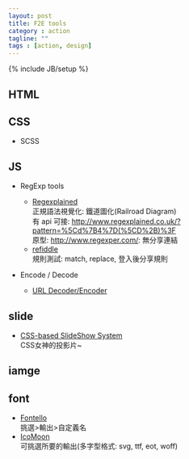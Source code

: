 ```yaml
---
layout: post
title: F2E tools
category : action
tagline: ""
tags : [action, design]
---
```

{% include JB/setup %}

## HTML

## CSS
+ SCSS

## JS
+ RegExp tools
    + [Regexplained](http://www.regexplained.co.uk/)  
        正規語法視覺化: 鐵道圖化(Railroad Diagram)  
        有 api 可接: <http://www.regexplained.co.uk/?pattern=%5Cd%7B4%7D(%5CD%2B)%3F>  
        原型: <http://www.regexper.com/>: 無分享連結
    + [refiddle](http://refiddle.com/)  
        規則測試: match, replace, 登入後分享規則

+ Encode / Decode
    + [URL Decoder/Encoder](http://meyerweb.com/eric/tools/dencoder/)

## slide
+ [CSS-based SlideShow System](https://github.com/LeaVerou/CSSS)  
        CSS女神的投影片~

## iamge

## font
+ [Fontello](http://fontello.com/)  
    挑選>輸出>自定義名
+ [IcoMoon](http://icomoon.io/app/)  
    可挑選所要的輸出(多字型格式: svg, ttf, eot, woff)